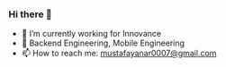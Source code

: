 ### Hi there 👋

- 🔭 I’m currently working for Innovance
- 🌱 Backend Engineering, Mobile Engineering
- 📫 How to reach me: mustafayanar0007@gmail.com
